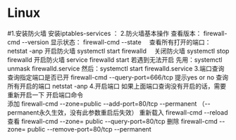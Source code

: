 # Linux
#1.安装防火墙
    安装iptables-services ：
2.防火墙基本操作
    查看版本： firewall-cmd --version
    显示状态： firewall-cmd --state
　查看所有打开的端口： netstat -anp
    开启防火墙 systemctl start firewalld
　关闭防火墙 systemctl stop firewalld
    开启防火墙 service firewalld start
    若遇到无法开启
    先用：systemctl unmask firewalld.service
    然后：systemctl start firewalld.service
3.端口查询
    查询指定端口是否已开 firewall-cmd --query-port=666/tcp
    提示yes or no
    查询所有开启的端口 netstat -anp
4.开启端口
   如果上面端口查询没有开启的话，需要重新开启一下
   开启端口命令  
    添加  firewall-cmd --zone=public --add-port=80/tcp --permanent    （--permanent永久生效，没有此参数重启后失效）
    重新载入  firewall-cmd --reload
    查看    firewall-cmd --zone= public --query-port=80/tcp
    删除    firewall-cmd --zone= public --remove-port=80/tcp --permanent
